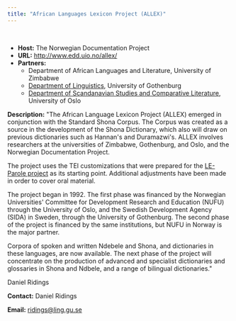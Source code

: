 ```yaml
---
title: "African Languages Lexicon Project (ALLEX)"
---
```




 
 


* **Host:** The Norwegian Documentation Project
* **URL:** <http://www.edd.uio.no/allex/>
* **Partners:**
	+ Department of African Languages and Literature, University of Zimbabwe
	+ [Department of Linguistics](http://www.ling.gu.se/), University of Gothenburg
	+ [Department of Scandanavian Studies and Comparative Literature](http://www.hf.uio.no/iln/english/), University of Oslo


**Description:** "The African Language Lexicon Project (ALLEX) emerged in conjunction with the Standard
 Shona Corpus. The Corpus was created as a source in the development of the Shona Dictionary,
 which also will draw on previous dictionaries such as Hannan's and Duramazwi's. ALLEX
 involves researchers at the universities of Zimbabwe, Gothenburg, and Oslo, and the
 Norwegian Documentation Project.
 
 The project uses the TEI customizations that were prepared for the [LE-Parole project](apps-le02.html) as its starting point. Additional adjustments have been made in order to cover oral
 material.
 
 The project began in 1992. The first phase was financed by the Norwegian Universities'
 Committee for Development Research and Education (NUFU) through the University of
 Oslo, and the Swedish Development Agency (SIDA) in Sweden, through the University
 of Gothenburg. The second phase of the project is financed by the same institutions,
 but NUFU in Norway is the major partner.
 
 Corpora of spoken and written Ndebele and Shona, and dictionaries in these languages,
 are now available. The next phase of the project will concentrate on the production
 of advanced and specialist dictionaries and glossaries in Shona and Ndbele, and a
 range of bilingual dictionaries."
 
 Daniel Ridings
 
 **Contact:** Daniel Ridings
 
 **Email:** [ridings@ling.gu.se](mailto:ridings@ling.gu.se)
